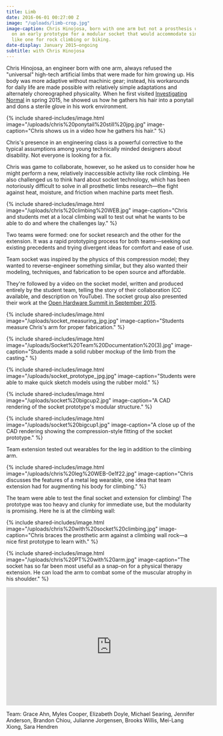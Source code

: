 ```yaml
---
title: Limb
date: 2016-06-01 00:27:00 Z
image: "/uploads/limb-crop.jpg"
image-caption: Chris Hinojosa, born with one arm but not a prosthesis user, tries
  on an early prototype for a modular socket that would accommodate single use extensions,
  like one for rock climbing or biking.
date-display: January 2015—ongoing
subtitle: with Chris Hinojosa
---
```


Chris Hinojosa, an engineer born with one arm, always refused the "universal" high-tech artificial limbs that were made for him growing up. His body was more adaptive without machinic gear; instead, his workarounds for daily life are made possible with relatively simple adaptations and alternately choreographed physicality. When he first visited [Investigating Normal](http://adaptationabilitygroup.siteleaf.net/courses/investigating-normal/) in spring 2015, he showed us how he gathers his hair into a ponytail and dons a sterile glove in his work environment.

{% include shared-includes/image.html
  image="/uploads/chris%20ponytail%20still%20jpg.jpg"
  image-caption="Chris shows us in a video how he gathers his hair." %}

Chris's presence in an engineering class is a powerful corrective to the typical assumptions among young technically minded designers about disability. Not everyone is looking for a fix.

Chris was game to collaborate, however, so he asked us to consider how he might perform a new, relatively inaccessible activity like rock climbing. He also challenged us to think hard about socket technology, which has been notoriously difficult to solve in all prosthetic limbs research—the fight against heat, moisture, and friction when machine parts meet flesh.

{% include shared-includes/image.html
  image="/uploads/chris%20climbing%20WEB.jpg"
  image-caption="Chris and students met at a local climbing wall to test out what he wants to be able to do and where the challenges lay." %}

Two teams were formed: one for socket research and the other for the extension. It was a rapid prototyping process for both teams—seeking out existing precedents and trying divergent ideas for comfort and ease of use.

Team socket was inspired by the physics of this compression model; they wanted to reverse-engineer something similar, but they also wanted their modeling, techniques, and fabrication to be open source and affordable. 

They're followed by a video on the socket model, written and produced entirely by the student team, telling the story of their collaboration (CC available, and description on YouTube). The socket group also presented their work at the [Open Hardware Summit in September 2015](http://2015.oshwa.org/program/).

{% include shared-includes/image.html
  image="/uploads/socket_measuring_jpg.jpg"
  image-caption="Students measure Chris's arm for proper fabrication." %}

{% include shared-includes/image.html
  image="/uploads/Socket%20Team%20Documentation%20(3).jpg"
  image-caption="Students made a solid rubber mockup of the limb from the casting." %}

{% include shared-includes/image.html
  image="/uploads/socket_prototype_jpg.jpg"
  image-caption="Students were able to make quick sketch models using the rubber mold." %}

{% include shared-includes/image.html
  image="/uploads/socket%20bigcup2.jpg"
  image-caption="A CAD rendering of the socket prototype's modular structure." %}

{% include shared-includes/image.html
  image="/uploads/socket%20bigcup1.jpg"
  image-caption="A close up of the CAD rendering showing the compression-style fitting of the socket prototype." %}

Team extension tested out wearables for the leg in addition to the climbing arm. 

{% include shared-includes/image.html
  image="/uploads/chris%20leg%20WEB-0e1f22.jpg"
  image-caption="Chris discusses the features of a metal leg wearable, one idea that team extension had for augmenting his body for climbing." %}

The team were able to test the final socket and extension for climbing! The prototype was too heavy and clunky for immediate use, but the modularity is promising. Here he is at the climbing wall:

{% include shared-includes/image.html
  image="/uploads/chris%20with%20socket%20climbing.jpg"
  image-caption="Chris braces the prosthetic arm against a climbing wall rock—a nice first prototype to learn with." %}

{% include shared-includes/image.html
  image="/uploads/chris%20PT%20with%20arm.jpg"
  image-caption="The socket has so far been most useful as a snap-on for a physical therapy extension. He can load the arm to combat some of the muscular atrophy in his shoulder." %}

<iframe width="560" height="315" src="https://www.youtube.com/embed/hOEHUjIAuZM" frameborder="0" allowfullscreen></iframe>

Team: Grace Ahn, Myles Cooper, Elizabeth Doyle, Michael Searing, Jennifer Anderson, Brandon Chiou, Julianne Jorgensen, Brooks Willis, Mei-Lang Xiong, Sara Hendren
